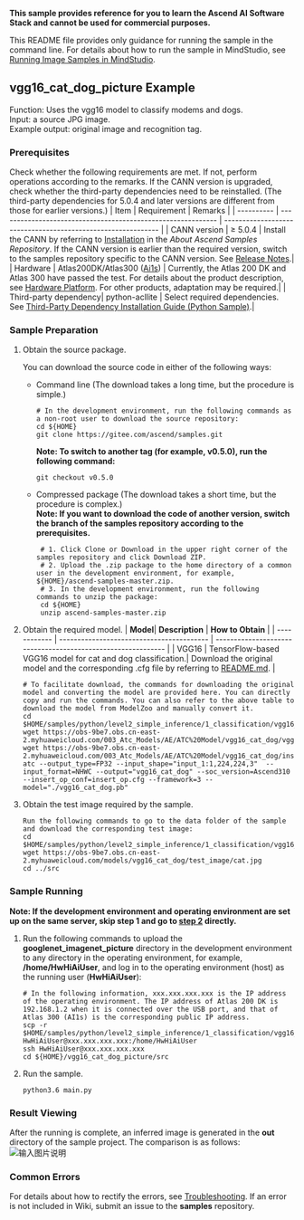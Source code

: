 **This sample provides reference for you to learn the Ascend AI Software Stack and cannot be used for commercial purposes.**

This README file provides only guidance for running the sample in the command line. For details about how to run the sample in MindStudio, see [Running Image Samples in MindStudio](https://gitee.com/ascend/samples/wikis/Running%20Image%20Samples%20in%20MindStudio?sort_id=3736297).

## vgg16_cat_dog_picture Example
Function: Uses the vgg16 model to classify modems and dogs.   
Input: a source JPG image.   
Example output: original image and recognition tag.

### Prerequisites
Check whether the following requirements are met. If not, perform operations according to the remarks. If the CANN version is upgraded, check whether the third-party dependencies need to be reinstalled. (The third-party dependencies for 5.0.4 and later versions are different from those for earlier versions.)
| Item      | Requirement                                                        | Remarks                                                        |
| ---------- | ------------------------------------------------------------ | ------------------------------------------------------------ |
| CANN version  | ≥ 5.0.4                                                    | Install the CANN by referring to [Installation](https://gitee.com/ascend/samples#%E5%AE%89%E8%A3%85) in the *About Ascend Samples Repository*. If the CANN version is earlier than the required version, switch to the samples repository specific to the CANN version. See [Release Notes](https://gitee.com/ascend/samples/blob/master/README.md).|
| Hardware  | Atlas200DK/Atlas300 ([Ai1s](https://support.huaweicloud.com/productdesc-ecs/ecs_01_0047.html#ecs_01_0047__section78423209366)) | Currently, the Atlas 200 DK and Atlas 300 have passed the test. For details about the product description, see [Hardware Platform](https://ascend.huawei.com/en/#/hardware/product). For other products, adaptation may be required.|
| Third-party dependency| python-acllite                                               | Select required dependencies. See [Third-Party Dependency Installation Guide (Python Sample)](https://gitee.com/ascend/samples/tree/master/python/environment).|

### Sample Preparation

1. Obtain the source package.

   You can download the source code in either of the following ways:  
    - Command line (The download takes a long time, but the procedure is simple.)
       ```    
       # In the development environment, run the following commands as a non-root user to download the source repository:   
       cd ${HOME}     
       git clone https://gitee.com/ascend/samples.git
       ```
       **Note: To switch to another tag (for example, v0.5.0), run the following command:**
       ```
       git checkout v0.5.0
       ```
    - Compressed package (The download takes a short time, but the procedure is complex.)  
       **Note: If you want to download the code of another version, switch the branch of the samples repository according to the prerequisites.**  
       ``` 
        # 1. Click Clone or Download in the upper right corner of the samples repository and click Download ZIP.   
        # 2. Upload the .zip package to the home directory of a common user in the development environment, for example, ${HOME}/ascend-samples-master.zip.    
        # 3. In the development environment, run the following commands to unzip the package:    
        cd ${HOME}    
        unzip ascend-samples-master.zip
       ```

2. Obtain the required model.
    | **Model**| **Description**                             | **How to Obtain**                                            |
    | ------------ | ----------------------------------------- | ------------------------------------------------------------ |
    | VGG16   | TensorFlow-based VGG16 model for cat and dog classification.| Download the original model and the corresponding .cfg file by referring to [README.md](https://gitee.com/ascend/ModelZoo-TensorFlow/tree/master/TensorFlow/contrib/cv/classification_cat_dog/ATC_VGG16_tf_AE). |

    ```
    # To facilitate download, the commands for downloading the original model and converting the model are provided here. You can directly copy and run the commands. You can also refer to the above table to download the model from ModelZoo and manually convert it.    
    cd $HOME/samples/python/level2_simple_inference/1_classification/vgg16_cat_dog_picture/model
    wget https://obs-9be7.obs.cn-east-2.myhuaweicloud.com/003_Atc_Models/AE/ATC%20Model/vgg16_cat_dog/vgg16_cat_dog.pb    
    wget https://obs-9be7.obs.cn-east-2.myhuaweicloud.com/003_Atc_Models/AE/ATC%20Model/vgg16_cat_dog/insert_op.cfg
    atc --output_type=FP32 --input_shape="input_1:1,224,224,3"  --input_format=NHWC --output="vgg16_cat_dog" --soc_version=Ascend310 --insert_op_conf=insert_op.cfg --framework=3 --model="./vgg16_cat_dog.pb"
    ```
3. Obtain the test image required by the sample.
    ```
    Run the following commands to go to the data folder of the sample and download the corresponding test image:
    cd $HOME/samples/python/level2_simple_inference/1_classification/vgg16_cat_dog_picture/data
    wget https://obs-9be7.obs.cn-east-2.myhuaweicloud.com/models/vgg16_cat_dog/test_image/cat.jpg
    cd ../src
    ```

### Sample Running

**Note: If the development environment and operating environment are set up on the same server, skip step 1 and go to [step 2](#step_2) directly.**  

1. Run the following commands to upload the **googlenet_imagenet_picture** directory in the development environment to any directory in the operating environment, for example, **/home/HwHiAiUser**, and log in to the operating environment (host) as the running user (**HwHiAiUser**):
    ```
    # In the following information, xxx.xxx.xxx.xxx is the IP address of the operating environment. The IP address of Atlas 200 DK is 192.168.1.2 when it is connected over the USB port, and that of Atlas 300 (AI1s) is the corresponding public IP address.
    scp -r $HOME/samples/python/level2_simple_inference/1_classification/vgg16_cat_dog_picture HwHiAiUser@xxx.xxx.xxx.xxx:/home/HwHiAiUser
    ssh HwHiAiUser@xxx.xxx.xxx.xxx
    cd ${HOME}/vgg16_cat_dog_picture/src    
    ```

2. Run the sample.
   ```
   python3.6 main.py
   ```
### Result Viewing

After the running is complete, an inferred image is generated in the **out** directory of the sample project. The comparison is as follows:
![输入图片说明](https://images.gitee.com/uploads/images/2021/1102/184120_b920ec88_8070502.png "屏幕截图.png")

### Common Errors
For details about how to rectify the errors, see [Troubleshooting](https://gitee.com/ascend/samples/wikis/%E5%B8%B8%E8%A7%81%E9%97%AE%E9%A2%98%E5%AE%9A%E4%BD%8D/%E4%BB%8B%E7%BB%8D). If an error is not included in Wiki, submit an issue to the **samples** repository.
